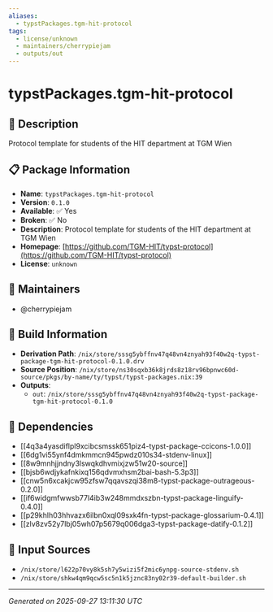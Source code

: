 ```yaml
---
aliases:
  - typstPackages.tgm-hit-protocol
tags:
  - license/unknown
  - maintainers/cherrypiejam
  - outputs/out
---
```


# typstPackages.tgm-hit-protocol

## 📝 Description

Protocol template for students of the HIT department at TGM Wien

## 📋 Package Information

- **Name**: `typstPackages.tgm-hit-protocol`
- **Version**: `0.1.0`
- **Available**: ✅ Yes
- **Broken**: ✅ No
- **Description**: Protocol template for students of the HIT department at TGM Wien
- **Homepage**: [https://github.com/TGM-HIT/typst-protocol](https://github.com/TGM-HIT/typst-protocol)
- **License**: `unknown`
## 👥 Maintainers

- @cherrypiejam


## 🔧 Build Information

- **Derivation Path**: `/nix/store/sssg5ybffnv47q48vn4znyah93f40w2q-typst-package-tgm-hit-protocol-0.1.0.drv`
- **Source Position**: `/nix/store/ns30sqxb36k8jrds8z18rv96bpnwc60d-source/pkgs/by-name/ty/typst/typst-packages.nix:39`
- **Outputs**:
  - `out`:  `/nix/store/sssg5ybffnv47q48vn4znyah93f40w2q-typst-package-tgm-hit-protocol-0.1.0`

## 🔗 Dependencies

- [[4q3a4yasdiflpl9xcibcsmssk651piz4-typst-package-ccicons-1.0.0]]
- [[6dg1vi55ynf4dmkmmcn945pwdz010s34-stdenv-linux]]
- [[8w9mnhjjndny3lswqkdhvmixjzw51w20-source]]
- [[bjsb6wdjykafnkixq156qdvmxhsm2bai-bash-5.3p3]]
- [[cnw5n6xcakjcw95zfsw7qqavszqi38m8-typst-package-outrageous-0.2.0]]
- [[if6widgmfwwsb77l4ib3w248mmdxszbn-typst-package-linguify-0.4.0]]
- [[p29khlh03hhvazx6ilbn0xql09sxk4fn-typst-package-glossarium-0.4.1]]
- [[zlv8zv52y7lbj05wh07p5679q006dga3-typst-package-datify-0.1.2]]

## 📁 Input Sources

- `/nix/store/l622p70vy8k5sh7y5wizi5f2mic6ynpg-source-stdenv.sh`
- `/nix/store/shkw4qm9qcw5sc5n1k5jznc83ny02r39-default-builder.sh`

---
*Generated on 2025-09-27 13:11:30 UTC*
